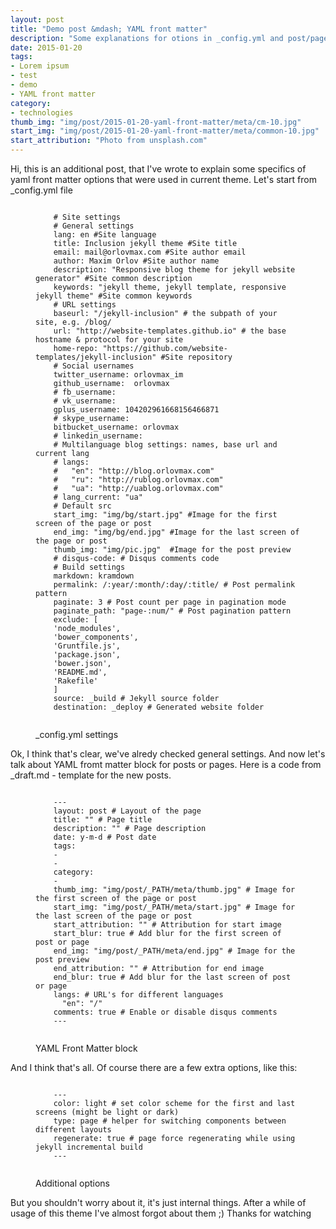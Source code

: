 ```yaml
---
layout: post
title: "Demo post &mdash; YAML front matter"
description: "Some explanations for otions in _config.yml and post/page front matter"
date: 2015-01-20
tags: 
- Lorem ipsum
- test 
- demo
- YAML front matter
category:
- technologies
thumb_img: "img/post/2015-01-20-yaml-front-matter/meta/cm-10.jpg"
start_img: "img/post/2015-01-20-yaml-front-matter/meta/common-10.jpg"
start_attribution: "Photo from unsplash.com"
---
```

Hi, this is an additional post, that I've wrote to explain some specifics of yaml front matter options that were used in current theme. Let's start from _config.yml file

<figure class="code code_center">
	<pre><code class="language-yaml">
	# Site settings
	# General settings
	lang: en #Site language
	title: Inclusion jekyll theme #Site title
	email: mail@orlovmax.com #Site author email
	author: Maxim Orlov #Site author name
	description: "Responsive blog theme for jekyll website generator" #Site common description
	keywords: "jekyll theme, jekyll template, responsive jekyll theme" #Site common keywords
	# URL settings
	baseurl: "/jekyll-inclusion" # the subpath of your site, e.g. /blog/
	url: "http://website-templates.github.io" # the base hostname & protocol for your site
	home-repo: "https://github.com/website-templates/jekyll-inclusion" #Site repository
	# Social usernames
	twitter_username: orlovmax_im
	github_username:  orlovmax
	# fb_username:
	# vk_username:
	gplus_username: 104202961668156466871
	# skype_username:
	bitbucket_username: orlovmax
	# linkedin_username:
	# Multilanguage blog settings: names, base url and current lang
	# langs:
	#   "en": "http://blog.orlovmax.com"
	#   "ru": "http://rublog.orlovmax.com"
	#   "ua": "http://uablog.orlovmax.com"
	# lang_current: "ua"
	# Default src
	start_img: "img/bg/start.jpg" #Image for the first screen of the page or post
	end_img: "img/bg/end.jpg" #Image for the last screen of the page or post
	thumb_img: "img/pic.jpg"  #Image for the post preview
	# disqus-code: # Disqus comments code
	# Build settings
	markdown: kramdown
	permalink: /:year/:month/:day/:title/ # Post permalink pattern
	paginate: 3 # Post count per page in pagination mode
	paginate_path: "page-:num/" # Post pagination pattern
	exclude: [
	'node_modules',
	'bower_components',
	'Gruntfile.js',
	'package.json',
	'bower.json',
	'README.md',
	'Rakefile'
	]
	source: _build # Jekyll source folder
	destination: _deploy # Generated website folder
	</code></pre>
	<figcaption>_config.yml settings</figcaption>
</figure>

Ok, I think that's clear, we've alredy checked general settings. And now let's talk about YAML fromt matter block for posts or pages. Here is a code from _draft.md - template for the new posts.

<figure class="code code_center">
	<pre><code class="language-yaml">
	---
	layout: post # Layout of the page
	title: "" # Page title
	description: "" # Page description
	date: y-m-d # Post date
	tags: 
	-
	- 
	category:
	- 
	thumb_img: "img/post/_PATH/meta/thumb.jpg" # Image for the first screen of the page or post
	start_img: "img/post/_PATH/meta/start.jpg" # Image for the last screen of the page or post
	start_attribution: "" # Attribution for start image
	start_blur: true # Add blur for the first screen of post or page
	end_img: "img/post/_PATH/meta/end.jpg" # Image for the post preview
	end_attribution: "" # Attribution for end image
	end_blur: true # Add blur for the last screen of post or page
	langs: # URL's for different languages
	  "en": "/"
	comments: true # Enable or disable disqus comments
	---		
	</code></pre>
	<figcaption>YAML Front Matter block</figcaption>
</figure>

And I think that's all. Of course there are a few extra options, like this:

<figure class="code code_center">
	<pre><code class="language-yaml">
	---		
	color: light # set color scheme for the first and last screens (might be light or dark)
	type: page # helper for switching components between different layouts
	regenerate: true # page force regenerating while using jekyll incremental build
	---
	</code></pre>
	<figcaption>Additional options</figcaption>
</figure>

But you shouldn't worry about it, it's just internal things. After a while of usage of this theme I've almost forgot about them ;) Thanks for watching
